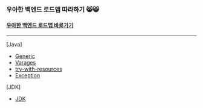 ### 우아한 백엔드 로드맵 따라하기 😸😸

#### [우아한 백엔드 로드맵 바로가기](https://github.com/woowacourse/back-end-roadmap)
--- 
[Java]
- [Generic](https://velog.io/@cheol1998/%EC%9A%B0%EC%95%84%ED%95%9C-%EB%A1%9C%EB%93%9C%EB%A7%B5-%EB%94%B0%EB%9D%BC%ED%95%98%EA%B8%B0-Java-%EC%A0%9C%EB%84%88%EB%A6%ADGeneric) 
- [Varages](https://velog.io/@cheol1998/%EC%9A%B0%EC%95%84%ED%95%9C-%EB%A1%9C%EB%93%9C%EB%A7%B5-%EB%94%B0%EB%9D%BC%ED%95%98%EA%B8%B0-Java-Varages)  
- [try-with-resources](https://velog.io/@cheol1998/%EC%9A%B0%EC%95%84%ED%95%9C-%EB%A1%9C%EB%93%9C%EB%A7%B5-%EB%94%B0%EB%9D%BC%EA%B0%80%EA%B8%B0-Java-try-with-resources)  
- [Exception](https://velog.io/@cheol1998/%EC%9A%B0%EC%95%84%ED%95%9C-%EB%A1%9C%EB%93%9C%EB%A7%B5-%EB%94%B0%EB%9D%BC%ED%95%98%EA%B8%B0-java-Exception) 

[JDK]
- [JDK](https://velog.io/@cheol1998/%EC%9A%B0%EC%95%84%ED%95%9C-%EB%A1%9C%EB%93%9C%EB%A7%B5-JDK)
